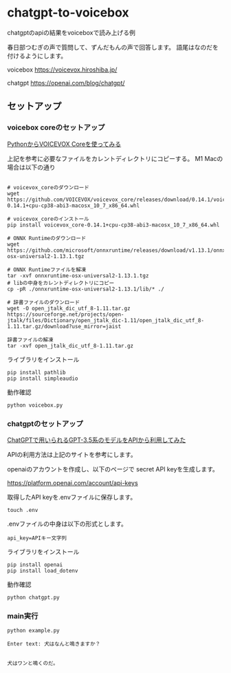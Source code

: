 # chatgpt-to-voicebox

chatgptのapiの結果をvoiceboxで読み上げる例

春日部つむぎの声で質問して、ずんだもんの声で回答します。
語尾はなのだを付けるようにします。

voicebox
https://voicevox.hiroshiba.jp/

chatgpt
https://openai.com/blog/chatgpt/


## セットアップ

### voicebox coreのセットアップ

[PythonからVOICEVOX Coreを使ってみる](https://qiita.com/taka7n/items/1dc61e507274b93ee868)

上記を参考に必要なファイルをカレントディレクトリにコピーする。
M1 Macの場合は以下の通り

```

# voicevox_coreのダウンロード
wget https://github.com/VOICEVOX/voicevox_core/releases/download/0.14.1/voicevox_core-0.14.1+cpu-cp38-abi3-macosx_10_7_x86_64.whl

# voicevox_coreのインストール
pip install voicevox_core-0.14.1+cpu-cp38-abi3-macosx_10_7_x86_64.whl

# ONNX Runtimeのダウンロード
wget https://github.com/microsoft/onnxruntime/releases/download/v1.13.1/onnxruntime-osx-universal2-1.13.1.tgz

# ONNX Runtimeファイルを解凍
tar -xvf onnxruntime-osx-universal2-1.13.1.tgz
# libの中身をカレントディレクトリにコピー
cp -pR ./onnxruntime-osx-universal2-1.13.1/lib/* ./

# 辞書ファイルのダウンロード
wget -O open_jtalk_dic_utf_8-1.11.tar.gz https://sourceforge.net/projects/open-jtalk/files/Dictionary/open_jtalk_dic-1.11/open_jtalk_dic_utf_8-1.11.tar.gz/download?use_mirror=jaist

辞書ファイルの解凍
tar -xvf open_jtalk_dic_utf_8-1.11.tar.gz

```

ライブラリをインストール
```
pip install pathlib
pip install simpleaudio
```

動作確認

```
python voicebox.py
```


### chatgptのセットアップ

[ChatGPTで用いられるGPT-3.5系のモデルをAPIから利用してみた](https://qiita.com/kaz2ngt/items/d26dd572bd82fcd3dfd3)

APIの利用方法は上記のサイトを参考にします。

openaiのアカウントを作成し、以下のページで secret API keyを生成します。

https://platform.openai.com/account/api-keys

取得したAPI keyを.envファイルに保存します。
```
touch .env
```

.envファイルの中身は以下の形式とします。
```
api_key=APIキー文字列
```


ライブラリをインストール

```
pip install openai
pip install load_dotenv
```

動作確認

```
python chatgpt.py
```


### main実行

```
python example.py

Enter text: 犬はなんと鳴きますか？


犬はワンと鳴くのだ。
```

